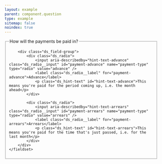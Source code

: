 ```yaml
---
layout: example
parent: component.question
type: example
sitemap: false
noindex: true
---
```

<div class="ds_question">
    <fieldset>
        <legend>How will the payments be paid in?</legend>

        <div class="ds_field-group">
            <div class="ds_radio">
                <input aria-describedby="hint-text-advance" class="ds_radio__input" id="payment-advance" name="payment-type" type="radio" value="advance" />
                <label class="ds_radio__label" for="payment-advance">Advance</label>
                <p class="ds_hint-text" id="hint-text-advance">This means you're paid for the period coming up, i.e. the month ahead</p>
            </div>

            <div class="ds_radio">
                <input aria-describedby="hint-text-arrears" class="ds_radio__input" id="payment-arrears" name="payment-type" type="radio" value="arrears" />
                <label class="ds_radio__label" for="payment-arrears">Arrears</label>
                <p class="ds_hint-text" id="hint-text-arrears">This means you're paid for the time that's just passed, i.e. for the last month</p>
            </div>
        </div>
    </fieldset>
</div>
